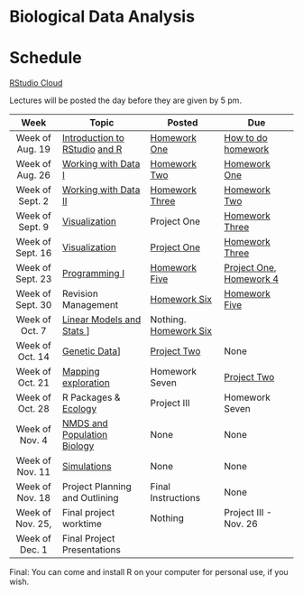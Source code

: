 # Biological Data Analysis

# Schedule

[RStudio Cloud](https://rstudio.cloud/spaces/269769/join?access_code=2DRWaVodBPHSn24odTX619RRpxmCePaGakiq8X3_)

Lectures will be posted the day before they are given by 5 pm.


| Week | Topic | Posted | Due |
|:----:|-------|--------|-----|
| Week of Aug. 19 | [Introduction to RStudio](https://biologicaldataanalysis2019.github.io/2024/articles/00_Syllabus_and_Expectations.html) [and R](https://biologicaldataanalysis2019.github.io/2024/articles/01_Getting_Started_with_R.html)| [Homework One](https://biologicaldataanalysis2019.github.io/2024/articles/homework_1.html) | [How to do homework](https://biologicaldataanalysis2019.github.io/2024/articles/homework_0.html) |
| Week of Aug. 26 |  [Working with Data I](https://biologicaldataanalysis2019.github.io/2024/articles/02_Starting_with_Data.html) | [Homework Two](https://biologicaldataanalysis2019.github.io/2024/articles/homework_2.html) | [Homework One](https://biologicaldataanalysis2019.github.io/2024/articles/homework_1.html) | 
| Week of Sept. 2 | [Working with Data II](https://biologicaldataanalysis2019.github.io/2024/articles/03_Manipulating_Data.html) | [Homework Three](https://biologicaldataanalysis2019.github.io/2024/articles/homework_3.html)  |  [Homework Two](https://biologicaldataanalysis2019.github.io/2024/articles/homework_2.html)  | 
| Week of Sept. 9 | [Visualization](https://biologicaldataanalysis2019.github.io/2024/articles/04-plotting.html) | Project One | [Homework Three](https://biologicaldataanalysis2019.github.io/2024/articles/homework_3.html)  |
| Week of Sept. 16| [Visualization](https://biologicaldataanalysis2019.github.io/2024/articles/04-plotting.html) | [Project One](https://biologicaldataanalysis2019.github.io/2024/articles/project_one.html) | [Homework Three](https://biologicaldataanalysis2019.github.io/2024/articles/homework_3.html) |
| Week of Sept. 23 | [Programming I](https://biologicaldataanalysis2019.github.io/2024/articles/05_Functions.html) | [Homework Five](https://biologicaldataanalysis2019.github.io/2024/articles/homework_5.html)  |  [Project One](https://biologicaldataanalysis2019.github.io/2024/articles/project_one.html), [Homework 4](https://biologicaldataanalysis2019.github.io/2024/articles/homework_4.html) |
| Week of Sept. 30 | Revision Management | [Homework Six](https://biologicaldataanalysis2019.github.io/2024/articles/homework_6.html) | [Homework Five](https://biologicaldataanalysis2019.github.io/2024/articles/homework_5.html)   | 
| Week of Oct. 7 |  [Linear Models and Stats ](https://biologicaldataanalysis2019.github.io/2024/articles/08_linear_models.html)] | Nothing. [Homework Six](https://biologicaldataanalysis2019.github.io/2024/articles/homework_6.html) | 
| Week of Oct. 14 | [Genetic Data](https://biologicaldataanalysis2019.github.io/2024/articles/09_Tree_of_life.html)] | [Project Two](https://biologicaldataanalysis2019.github.io/2024/articles/project_two.html) | None | 
| Week of Oct. 21 | [Mapping exploration](https://biologicaldataanalysis2019.github.io/2024/articles/10_GBIF_and_Location.html)  | Homework Seven | [Project Two](https://biologicaldataanalysis2019.github.io/2024/articles/project_two.html)  |
| Week of Oct. 28 | R Packages & [Ecology](https://biologicaldataanalysis2019.github.io/2024/articles/11_iNEXT.html)  | Project III | Homework Seven |
| Week of Nov. 4 |  [NMDS and Population Biology](https://biologicaldataanalysis2019.github.io/2024/articles/11_iNEXT.html)   | None | None |
| Week of Nov. 11 | [Simulations](https://biologicaldataanalysis2019.github.io/2024/articles/Simulation.html) | None | None |  
| Week of Nov. 18  | Project Planning and Outlining | Final Instructions | None | 
| Week of Nov. 25, | Final project worktime | Nothing | Project III - Nov. 26 | 
| Week of Dec. 1 | Final Project Presentations | | | 

Final: You can come and install R on your computer for personal use, if you wish.


